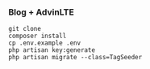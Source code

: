### Blog + AdvinLTE
```
git clone
composer install
cp .env.example .env
php artisan key:generate
php artisan migrate --class=TagSeeder


